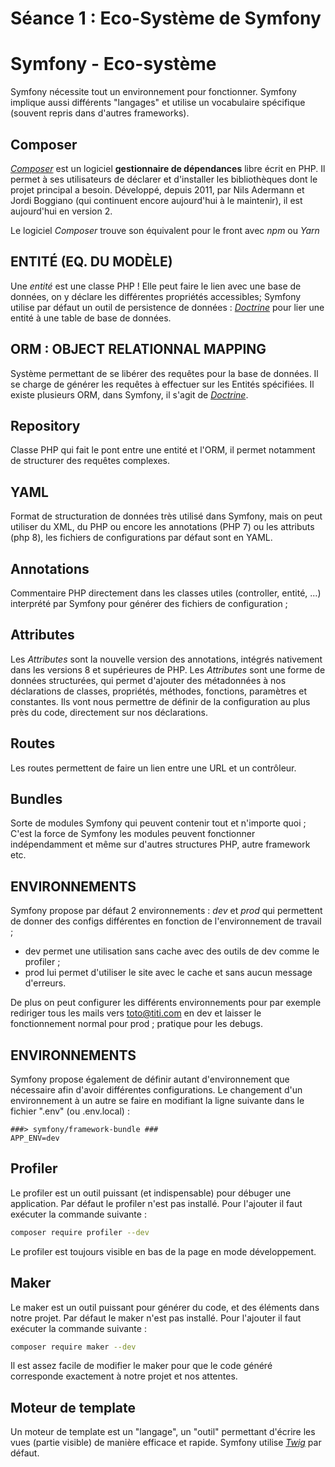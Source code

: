 # Séance 1 : Eco-Système de Symfony

# Symfony - Eco-système

Symfony nécessite tout un environnement pour fonctionner. Symfony implique aussi différents "langages" et utilise un vocabulaire spécifique (souvent repris dans d'autres frameworks).

## Composer

[_Composer_](https://getcomposer.org/) est un logiciel **gestionnaire de dépendances** libre écrit en PHP. Il permet à ses utilisateurs de déclarer et d'installer les bibliothèques dont le projet principal a besoin. Développé, depuis 2011, par Nils Adermann et Jordi Boggiano  (qui continuent encore aujourd'hui à le maintenir), il est aujourd'hui en version 2.

Le logiciel _Composer_ trouve son équivalent pour le front avec _npm_ ou _Yarn_

## ENTITÉ (EQ. DU MODÈLE)

Une _entité_ est une classe PHP ! Elle peut faire le lien avec une base de données, on y déclare les différentes propriétés accessibles; Symfony utilise par défaut un outil de persistence de données : [_Doctrine_](https://www.doctrine-project.org/index.html) pour lier une entité à une table de base de données.

## ORM : OBJECT RELATIONNAL MAPPING

Système permettant de se libérer des requêtes pour la base de données. Il se charge de générer les requêtes à effectuer sur les Entités spécifiées. Il existe plusieurs ORM, dans Symfony, il s'agit de [_Doctrine_](https://www.doctrine-project.org/index.html).

## Repository

Classe PHP qui fait le pont entre une entité et l'ORM, il permet notamment de structurer des requêtes complexes.

## YAML

Format de structuration de données très utilisé dans Symfony, mais on peut utiliser du XML, du PHP ou encore les annotations (PHP 7) ou les attributs (php 8), les fichiers de configurations par défaut sont en YAML.

## Annotations

Commentaire PHP directement dans les classes utiles (controller, entité, ...) interprété par Symfony pour générer des fichiers de configuration ;

## Attributes

Les _Attributes_ sont la nouvelle version des annotations, intégrés nativement dans les versions 8 et supérieures de PHP. Les _Attributes_ sont une forme de données structurées, qui permet d'ajouter des métadonnées à nos déclarations de classes, propriétés, méthodes, fonctions, paramètres et constantes. Ils vont nous permettre de définir de la configuration au plus près du code, directement sur nos déclarations.

## Routes

Les routes permettent de faire un lien entre une URL et un contrôleur. 

## Bundles

Sorte de modules Symfony qui peuvent contenir tout et n'importe quoi ; C'est la force de Symfony les modules peuvent fonctionner indépendamment et même sur d'autres structures PHP, autre framework etc.

## ENVIRONNEMENTS

Symfony propose par défaut 2 environnements : _dev_ et _prod_ qui permettent de donner des configs différentes en fonction de l'environnement de travail ; 

* dev permet une utilisation sans cache avec des outils de dev comme le profiler ; 
* prod lui permet d'utiliser le site avec le cache et sans aucun message d'erreurs. 

De plus on peut configurer les différents environnements pour par exemple rediriger tous les mails vers toto@titi.com en dev et laisser le fonctionnement normal pour prod ; pratique pour les debugs.

## ENVIRONNEMENTS

Symfony propose également de définir autant d'environnement que nécessaire afin d'avoir différentes configurations. Le changement d'un environnement à un autre se faire en modifiant la ligne suivante dans le fichier ".env" (ou .env.local) :
   ```dotenv
   ###> symfony/framework-bundle ###
   APP_ENV=dev
   ```

## Profiler

Le profiler est un outil puissant (et indispensable) pour débuger une application. Par défaut le profiler n'est pas installé. Pour l'ajouter il faut exécuter la commande suivante :
```bash
composer require profiler --dev
```

Le profiler est toujours visible en bas de la page en mode développement.

## Maker

Le maker est un outil puissant pour générer du code, et des éléments dans notre projet. Par défaut le maker n'est pas installé. Pour l'ajouter il faut exécuter la commande suivante :

```bash
composer require maker --dev
```

Il est assez facile de modifier le maker pour que le code généré corresponde exactement à notre projet et nos attentes.

## Moteur de template

Un moteur de template est un "langage", un "outil" permettant d'écrire les vues (partie visible) de manière efficace et rapide. Symfony utilise [_Twig_](https://twig.symfony.com/doc/3.x/) par défaut.
